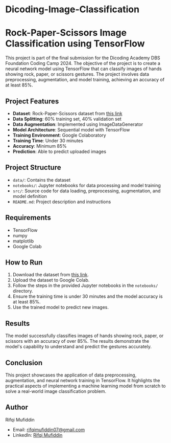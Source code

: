 # Dicoding-Image-Classification
# Rock-Paper-Scissors Image Classification using TensorFlow

This project is part of the final submission for the Dicoding Academy DBS Foundation Coding Camp 2024. The objective of the project is to create a neural network model using TensorFlow that can classify images of hands showing rock, paper, or scissors gestures. The project involves data preprocessing, augmentation, and model training, achieving an accuracy of at least 85%.

## Project Features
- **Dataset**: Rock-Paper-Scissors dataset from [this link](https://github.com/dicodingacademy/assets/releases/download/release/rockpaperscissors.zip)
- **Data Splitting**: 60% training set, 40% validation set
- **Data Augmentation**: Implemented using ImageDataGenerator
- **Model Architecture**: Sequential model with TensorFlow
- **Training Environment**: Google Colaboratory
- **Training Time**: Under 30 minutes
- **Accuracy**: Minimum 85%
- **Prediction**: Able to predict uploaded images

## Project Structure
- `data/`: Contains the dataset
- `notebooks/`: Jupyter notebooks for data processing and model training
- `src/`: Source code for data loading, preprocessing, augmentation, and model definition
- `README.md`: Project description and instructions

## Requirements
- TensorFlow
- numpy
- matplotlib
- Google Colab

## How to Run
1. Download the dataset from [this link](https://github.com/dicodingacademy/assets/releases/download/release/rockpaperscissors.zip).
2. Upload the dataset to Google Colab.
3. Follow the steps in the provided Jupyter notebooks in the `notebooks/` directory.
4. Ensure the training time is under 30 minutes and the model accuracy is at least 85%.
5. Use the trained model to predict new images.

## Results
The model successfully classifies images of hands showing rock, paper, or scissors with an accuracy of over 85%. The results demonstrate the model's capability to understand and predict the gestures accurately.

## Conclusion
This project showcases the application of data preprocessing, augmentation, and neural network training in TensorFlow. It highlights the practical aspects of implementing a machine learning model from scratch to solve a real-world image classification problem.

## Author
Rifqi Mufiddin
- Email: rifqimufiddin07@gmail.com
- LinkedIn: [Rifqi Mufiddin](https://www.linkedin.com/in/rifqi-mufiddin)
